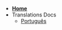 <!-- Sidebar for Docsify -->

* [**Home**](/ "Laravel Base")
* Translations Docs
    * [Português](/docs/translations/README.pt.md "Português do Brasil")